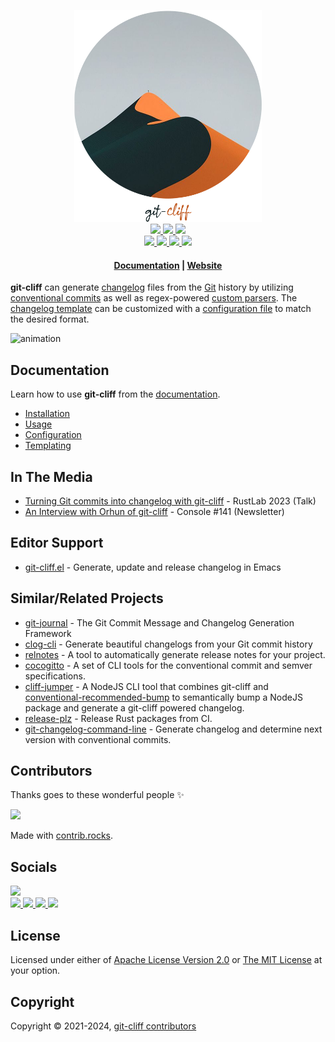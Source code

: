 <p align="center">
    <a href="https://git-cliff.org">
        <img src="https://raw.githubusercontent.com/orhun/git-cliff/main/website/static/img/git-cliff-logo.png" width="300"></a>
    <br>
    <a href="https://github.com/orhun/git-cliff/releases">
        <img src="https://img.shields.io/github/v/release/orhun/git-cliff?style=flat&labelColor=1C2C2E&color=C96329&logo=GitHub&logoColor=white">
    </a>
    <a href="https://crates.io/crates/git-cliff/">
        <img src="https://img.shields.io/crates/v/git-cliff?style=flat&labelColor=1C2C2E&color=C96329&logo=Rust&logoColor=white">
    </a>
    <a href="https://codecov.io/gh/orhun/git-cliff">
        <img src="https://img.shields.io/codecov/c/gh/orhun/git-cliff?style=flat&labelColor=1C2C2E&color=C96329&logo=Codecov&logoColor=white">
    </a>
    <br>
    <a href="https://github.com/orhun/git-cliff/actions?query=workflow%3A%22Continuous+Integration%22">
        <img src="https://img.shields.io/github/actions/workflow/status/orhun/git-cliff/ci.yml?style=flat&labelColor=1C2C2E&color=BEC5C9&logo=GitHub%20Actions&logoColor=BEC5C9">
    </a>
    <a href="https://github.com/orhun/git-cliff/actions?query=workflow%3A%22Continuous+Deployment%22">
        <img src="https://img.shields.io/github/actions/workflow/status/orhun/git-cliff/cd.yml?style=flat&labelColor=1C2C2E&color=BEC5C9&logo=GitHub%20Actions&logoColor=BEC5C9&label=deploy">
    </a>
    <a href="https://hub.docker.com/r/orhunp/git-cliff">
        <img src="https://img.shields.io/github/actions/workflow/status/orhun/git-cliff/docker.yml?style=flat&labelColor=1C2C2E&color=BEC5C9&label=docker&logo=Docker&logoColor=BEC5C9">
    </a>
    <a href="https://docs.rs/git-cliff-core/">
        <img src="https://img.shields.io/docsrs/git-cliff-core?style=flat&labelColor=1C2C2E&color=BEC5C9&logo=Rust&logoColor=BEC5C9">
    </a>
    <br>
</p>

<h4 align="center">
  <a href="https://git-cliff.org/docs">Documentation</a> |
  <a href="https://git-cliff.org">Website</a>
</h4>

**git-cliff** can generate [changelog](https://en.wikipedia.org/wiki/Changelog) files from the [Git](https://git-scm.com/) history by utilizing [conventional commits](https://git-cliff.org/docs/configuration/git#conventional_commits) as well as regex-powered [custom parsers](https://git-cliff.org/docs/configuration/git#commit_parsers). The [changelog template](https://git-cliff.org/docs/category/templating) can be customized with a [configuration file](https://git-cliff.org/docs/configuration) to match the desired format.

![animation](https://raw.githubusercontent.com/orhun/git-cliff/main/website/static/img/git-cliff-anim.gif)

## Documentation

Learn how to use **git-cliff** from the [documentation](https://git-cliff.org/docs).

- [Installation](https://git-cliff.org/docs/installation/)
- [Usage](https://git-cliff.org/docs/usage/examples)
- [Configuration](https://git-cliff.org/docs/configuration)
- [Templating](https://git-cliff.org/docs/category/templating)

## In The Media

- [Turning Git commits into changelog with git-cliff](https://www.youtube.com/watch?v=RWh8qbiLRts) - RustLab 2023 (Talk)
- [An Interview with Orhun of git-cliff](https://console.substack.com/p/console-141) - Console #141 (Newsletter)

## Editor Support

- [git-cliff.el](https://github.com/liuyinz/git-cliff.el) - Generate, update and release changelog in Emacs

## Similar/Related Projects

- [git-journal](https://github.com/saschagrunert/git-journal) - The Git Commit Message and Changelog Generation Framework
- [clog-cli](https://github.com/clog-tool/clog-cli) - Generate beautiful changelogs from your Git commit history
- [relnotes](https://crates.io/crates/relnotes) - A tool to automatically generate release notes for your project.
- [cocogitto](https://github.com/oknozor/cocogitto) - A set of CLI tools for the conventional commit and semver specifications.
- [cliff-jumper](https://github.com/favware/cliff-jumper) - A NodeJS CLI tool that combines git-cliff and
  [conventional-recommended-bump](https://github.com/conventional-changelog/conventional-changelog/tree/master/packages/conventional-recommended-bump)
  to semantically bump a NodeJS package and generate a git-cliff powered changelog.
- [release-plz](https://github.com/MarcoIeni/release-plz) - Release Rust packages from CI.
- [git-changelog-command-line](https://github.com/tomasbjerre/git-changelog-command-line) - Generate changelog and determine next version with conventional commits.

## Contributors

Thanks goes to these wonderful people ✨

<a href="https://github.com/orhun/git-cliff/graphs/contributors">
  <img src="https://contrib.rocks/image?repo=orhun/git-cliff" />
</a>

Made with [contrib.rocks](https://contrib.rocks).

## Socials

<a href="https://discord.gg/W3mAwMDWH4">
    <img src="https://discord.com/api/guilds/1093977388892819553/embed.png?style=banner2">
</a>
<br>
<a href="https://matrix.to/#/#git-cliff:matrix.org">
    <img src="https://img.shields.io/matrix/git-cliff:matrix.org?style=flat&labelColor=1C2C2E&color=BEC5C9&logo=matrix&logoColor=BEC5C9&label=join%20matrix">
</a>
<a href="https://discord.gg/W3mAwMDWH4">
    <img src="https://img.shields.io/discord/1093977388892819553?style=flat&labelColor=1C2C2E&color=BEC5C9&logo=discord&logoColor=BEC5C9&label=join%20discord">
</a>
<a href="https://twitter.com/git_cliff">
    <img src="https://img.shields.io/twitter/follow/git_cliff?style=flat&labelColor=1C2C2E&color=BEC5C9&logo=twitter&logoColor=BEC5C9">
</a>
<a href="https://fosstodon.org/@git_cliff">
    <img src="https://img.shields.io/mastodon/follow/111545487385097711?domain=https%3A%2F%2Ffosstodon.org&style=flat&labelColor=1C2C2E&color=BEC5C9&logo=mastodon&logoColor=BEC5C9">
</a>

## License

Licensed under either of [Apache License Version 2.0](./LICENSE-APACHE) or [The MIT License](./LICENSE-MIT) at your option.

## Copyright

Copyright © 2021-2024, [git-cliff contributors](mailto:git-cliff@protonmail.com)
